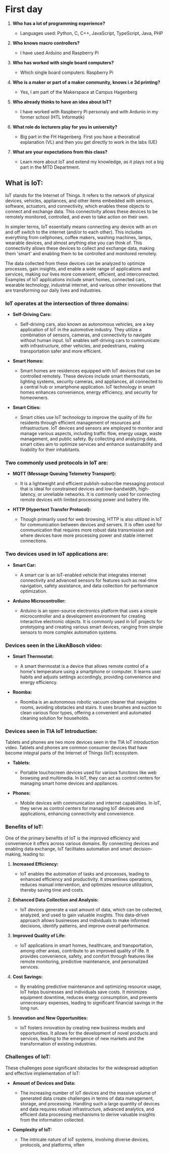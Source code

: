 # First day

1. **Who has a lot of programming experience?**
   - Languages used: Python, C, C++, JavaScript, TypeScript, Java, PHP

2. **Who knows macro controllers?**
   - I have used Arduino and Raspberry Pi

3. **Who has worked with single board computers?**
   - Which single board computers: Raspberry Pi

4. **Who is a maker or part of a maker community, knows i.e 3d printing?**
   - Yes, I am part of the Makerspace at Campus Hagenberg

5. **Who already thinks to have an idea about IoT?**
   - I have worked with Raspberry Pi personaly and with Ardunio in my former school (HTL Informatik)

6. **What role do lecturers play for you in university?**
   - Big part in the FH Hagenberg. First you have a theoratical explanation (VL) and then you get directly to work in the labs (UE)

7. **What are your expectations from this class?**
   - Learn more about IoT and extend my knowledge, as it plays not a big part in the MTD Department. 

## What is IoT:

IoT stands for the Internet of Things. It refers to the network of physical devices, vehicles, appliances, and other items embedded with sensors, software, actuators, and connectivity, which enables these objects to connect and exchange data. This connectivity allows these devices to be remotely monitored, controlled, and even to take action on their own.

In simpler terms, IoT essentially means connecting any device with an on and off switch to the internet (and/or to each other). This includes everything from cellphones, coffee makers, washing machines, lamps, wearable devices, and almost anything else you can think of. This connectivity allows these devices to collect and exchange data, making them 'smart' and enabling them to be controlled and monitored remotely.

The data collected from these devices can be analyzed to optimize processes, gain insights, and enable a wide range of applications and services, making our lives more convenient, efficient, and interconnected. Examples of IoT applications include smart homes, connected cars, wearable technology, industrial internet, and various other innovations that are transforming our daily lives and industries.

### IoT operates at the intersection of three domains:

- **Self-Driving Cars:**
  - Self-driving cars, also known as autonomous vehicles, are a key application of IoT in the automotive industry. They utilize a combination of sensors, cameras, and connectivity to navigate without human input. IoT enables self-driving cars to communicate with infrastructure, other vehicles, and pedestrians, making transportation safer and more efficient.

- **Smart Homes:**
  - Smart homes are residences equipped with IoT devices that can be controlled remotely. These devices include smart thermostats, lighting systems, security cameras, and appliances, all connected to a central hub or smartphone application. IoT technology in smart homes enhances convenience, energy efficiency, and security for homeowners.

- **Smart Cities:**
  - Smart cities use IoT technology to improve the quality of life for residents through efficient management of resources and infrastructure. IoT devices and sensors are employed to monitor and manage various aspects, including traffic flow, energy usage, waste management, and public safety. By collecting and analyzing data, smart cities aim to optimize services and enhance sustainability and livability for their inhabitants.

### Two commonly used protocols in IoT are:

- **MQTT (Message Queuing Telemetry Transport):**
  - It is a lightweight and efficient publish-subscribe messaging protocol that is ideal for constrained devices and low-bandwidth, high-latency, or unreliable networks. It is commonly used for connecting remote devices with limited processing power and battery life.

- **HTTP (Hypertext Transfer Protocol):**
  - Though primarily used for web browsing, HTTP is also utilized in IoT for communication between devices and servers. It is often used for communication that requires more robust data transmission and where devices have more processing power and stable internet connections.

### Two devices used in IoT applications are:

- **Smart Car:**
  - A smart car is an IoT-enabled vehicle that integrates internet connectivity and advanced sensors for features such as real-time navigation, safety assistance, and data collection for performance optimization.

- **Arduino Microcontroller:**
  - Arduino is an open-source electronics platform that uses a simple microcontroller and a development environment for creating interactive electronic objects. It is commonly used in IoT projects for prototyping and creating various smart devices, ranging from simple sensors to more complex automation systems.

### Devices seen in the LikeABosch video:

- **Smart Thermostat:**
  - A smart thermostat is a device that allows remote control of a home's temperature using a smartphone or computer. It learns user habits and adjusts settings accordingly, providing convenience and energy efficiency.

- **Roomba:**
  - Roomba is an autonomous robotic vacuum cleaner that navigates rooms, avoiding obstacles and stairs. It uses brushes and suction to clean various floor types, offering a convenient and automated cleaning solution for households.

### Devices seen in TIA IoT Introduction:

Tablets and phones are two more devices seen in the TIA IoT introduction video. Tablets and phones are common consumer devices that have become integral parts of the Internet of Things (IoT) ecosystem.

- **Tablets:**
  - Portable touchscreen devices used for various functions like web browsing and multimedia. In IoT, they can act as control centers for managing smart home devices and appliances.

- **Phones:**
  - Mobile devices with communication and internet capabilities. In IoT, they serve as control centers for managing IoT devices and applications, enhancing connectivity and convenience.

### Benefits of IoT:

One of the primary benefits of IoT is the improved efficiency and convenience it offers across various domains. By connecting devices and enabling data exchange, IoT facilitates automation and smart decision-making, leading to:

1. **Increased Efficiency:**
   - IoT enables the automation of tasks and processes, leading to enhanced efficiency and productivity. It streamlines operations, reduces manual intervention, and optimizes resource utilization, thereby saving time and costs.

2. **Enhanced Data Collection and Analysis:**
   - IoT devices generate a vast amount of data, which can be collected, analyzed, and used to gain valuable insights. This data-driven approach allows businesses and individuals to make informed decisions, identify patterns, and improve overall performance.

3. **Improved Quality of Life:**
   - IoT applications in smart homes, healthcare, and transportation, among other areas, contribute to an improved quality of life. It provides convenience, safety, and comfort through features like remote monitoring, predictive maintenance, and personalized services.

4. **Cost Savings:**
   - By enabling predictive maintenance and optimizing resource usage, IoT helps businesses and individuals save costs. It minimizes equipment downtime, reduces energy consumption, and prevents unnecessary expenses, leading to significant financial savings in the long run.

5. **Innovation and New Opportunities:**
   - IoT fosters innovation by creating new business models and opportunities. It allows for the development of novel products and services, leading to the emergence of new markets and the transformation of existing industries.

### Challenges of IoT:

These challenges pose significant obstacles for the widespread adoption and effective implementation of IoT:

- **Amount of Devices and Data:**
  - The increasing number of IoT devices and the massive volume of generated data create challenges in terms of data management, storage, and processing. Handling such a large quantity of devices and data requires robust infrastructure, advanced analytics, and efficient data processing mechanisms to derive valuable insights from the information collected.

- **Complexity of IoT:**
  - The intricate nature of IoT systems, involving diverse devices, protocols, and platforms, often

